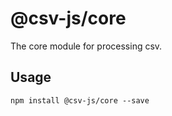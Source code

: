 # @csv-js/core
The core module for processing csv.

## Usage


```
npm install @csv-js/core --save
```
